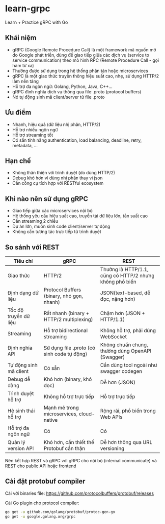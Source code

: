 # learn-grpc
Learn + Practice gRPC with Go

## Khái niệm
- gRPC (Google Remote Procedure Call) là một framework mã nguồn mở do Google phát triển, dùng để giao tiếp giữa các dịch vụ (service to service communication) theo mô hình RPC (Remote Procedure Call - gọi hàm từ xa)<br>
- Thường được sử dụng trong hệ thống phân tán hoặc microservices
- gRPC là một giao thức truyền thông hiệu suất cao, nhẹ, sử dụng HTTP/2 làm nền tảng
- Hỗ trợ đa ngôn ngữ: Golang, Python, Java, C++...
- gRPC định nghĩa dịch vụ thông qua file .proto (protocol buffers)
- Nó tự động sinh mã client/server từ file .proto

## Ưu điểm
- Nhanh, hiệu quả (dữ liệu nhị phân, HTTP/2)
- Hỗ trợ nhiều ngôn ngữ
- Hỗ trợ streaming tốt
- Có sẵn tính năng authentication, load balancing, deadline, retry, metadata, ...
## Hạn chế
- Không thân thiện với trình duyệt (do dùng HTTP/2)
- Debug khó hơn vì dùng nhị phân thay vì json
- Cần công cụ tích hợp với RESTful ecosystem

## Khi nào nên sử dụng gRPC
- Giao tiếp giữa các microservices nội bộ
- Hệ thống yêu cầu hiệu suất cao, truyền tải dữ liệu lớn, tần suất cao
- Cần streaming 2 chiều
- Dự án lớn, muốn sinh code client/server tự động
- Không cần tương tác trực tiếp từ trình duyệt

## So sánh với REST

|Tiêu chí| gRPC                                       | REST                                                    |
|--|--------------------------------------------|---------------------------------------------------------|
|Giao thức| HTTP/2                                     | Thường là HTTP/1.1, cũng có HTTP/2 nhưng không phổ biến |
|Định dạng dữ liệu| Protocol Buffers (binary, nhỏ gọn, nhanh)  | JSON(text-based, dễ đọc, nặng hơn)|
|Tốc độ truyền dữ liệu| Rất nhanh (binary + HTTP/2 multiplexing)   | Chậm hơn (JSON + HTTP/1.1)|
|Streaming| Hỗ trợ bidirectional streaming             | Không hỗ trợ, phải dùng WebSocket|
|Định nghĩa API| Sử dụng file .proto (có sinh code tự động) | Không chuẩn chung, thường dùng OpenAPI (Swagger)|
|Tự động sinh mã client| Có sẵn                                     | Cần dùng tool ngoài như swagger codegen|
|Debug dễ dàng| Khó hơn (binary, khó đọc)                  | Dễ hơn (JSON)|
|Trình duyệt hỗ trợ|Không hỗ trợ trực tiếp|Hỗ trợ trực tiếp|
|Hệ sinh thái hỗ trợ|Mạnh mẽ trong microservices, cloud-native|Rộng rãi, phổ biến trong Web APIs|
|Hỗ trợ đa ngôn ngữ| Có | Có|
|Quản lý version API|Khó hơn, cần thiết thế Protobuf cẩn thận | Dễ hơn thông qua URL versioning|

Nên kết hợp REST và gRPC với gRPC cho nội bộ (internal communicate) và REST cho public API hoặc frontend


## Cài đặt protobuf compiler
Cài với binaries file: https://github.com/protocolbuffers/protobuf/releases

Cài Go plugin cho protocol compiler:
```bash
go get -u github.com/golang/protobuf/protoc-gen-go
go get -u google.golang.org/grpc
```

